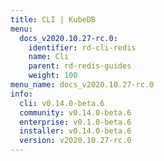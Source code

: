 ```yaml
---
title: CLI | KubeDB
menu:
  docs_v2020.10.27-rc.0:
    identifier: rd-cli-redis
    name: Cli
    parent: rd-redis-guides
    weight: 100
menu_name: docs_v2020.10.27-rc.0
info:
  cli: v0.14.0-beta.6
  community: v0.14.0-beta.6
  enterprise: v0.1.0-beta.6
  installer: v0.14.0-beta.6
  version: v2020.10.27-rc.0
---
```



